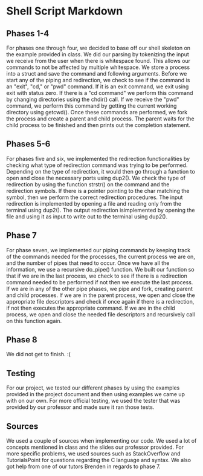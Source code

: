 # Shell Script Markdown
## Phases 1-4
For phases one through four, we decided to base off our shell skeleton on the
example provided in class. We did our parsing by tokenizing the input we
receive from the user when there is whitespace found. This allows our commands
to not be affected by multiple whitespace. We store a process into a struct and
save the command and following arguments. Before we start any of the piping and
redirection, we check to see if the command is an "exit", "cd," or "pwd"
command. If it is an exit command, we exit using exit with status zero. If
there is a "cd command" we perform this command by changing directories using
the chdir() call. If we receive the "pwd" command, we perform this command by
getting the current working directory using getcwd(). Once these commands are
performed, we fork the process and create a parent and child process. The
parent waits for the child process to be finished and then prints out the
completion statement.

## Phases 5-6
For phases five and six, we implemented the redirection functionalities by
checking what type of redirection command was trying to be performed. Depending
on the type of redirection, it would then go through a function to open and
close the necessary ports using dup2(). We check the type of redirection by
using the function strstr() on the command and the redirection symbols. If
there is a pointer pointing to the char matching the symbol, then we perform the
correct redirection procedures. The input redirection is implemented by opening
a file and reading only from the terminal using dup2(). The output redirection
isimplemented by opening the file and using it as input to write out to the
terminal using dup2().

## Phase 7
For phase seven, we implemented our piping commands by keeping track of the
commands needed for the processes, the current process we are on, and the
number of pipes that need to occur. Once we have all the information, we use a
recursive do_pipe() function. We built our function so that if we are in the
last process, we check to see if there is a redirection command needed to be
performed if not then we execute the last process. If we are in any of the
other pipe phases, we pipe and fork, creating parent and child processes. If we
are in the parent process, we open and close the appropriate file descriptors
and check if once again if there is a redirection, if not then executes the
appropriate command. If we are in the child process, we open and close the
needed file descriptors and recursively call on this function again.


## Phase 8
We did not get to finish. :(

## Testing
For our project, we tested our different phases by using the examples provided
in the project document and then using examples we came up with on our own. For
more official testing, we used the tester that was provided by our professor
and made sure it ran those tests.

## Sources
We used a couple of sources when implementing our code. We used a lot of
concepts mentioned in class and the slides our professor provided. For more
specific problems, we used sources such as StackOverflow and TutorialsPoint for
questions regarding the C language and syntax. We also got help from one of our tutors Brenden in regards to phase 7.
